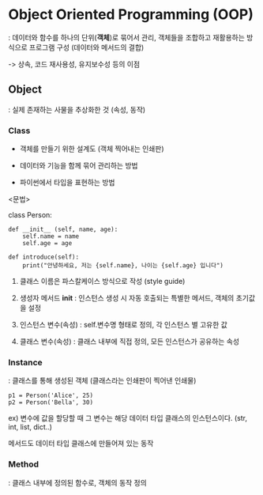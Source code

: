 # Object Oriented Programming (OOP)

: 데이터와 함수를 하나의 단위(**객체**)로 묶어서 관리, 객체들을 조합하고 재활용하는 방식으로 프로그램 구성 (데이터와 메서드의 결합)

-> 상속, 코드 재사용성, 유지보수성 등의 이점

## Object
: 실제 존재하는 사물을 추상화한 것 (속성, 동작)

### Class

- 객체를 만들기 위한 설계도 (객체 찍어내는 인쇄판)

- 데이터와 기능을 함께 묶어 관리하는 방법

- 파이썬에서 타입을 표현하는 방법

<문법>

class Person:

    def __init__ (self, name, age):
        self.name = name
        self.age = age

    def introduce(self):
        print("안녕하세요, 저는 {self.name}, 나이는 {self.age} 입니다")

1. 클래스 이름은 파스칼케이스 방식으로 작성 (style guide)

2. 생성자 메서드 __init__ : 인스턴스 생성 시 자동 호출되는 특별한 메서드, 객체의 초기값을 설정

3. 인스턴스 변수(속성) : self.변수명 형태로 정의, 각 인스턴스 별 고유한 값

4. 클래스 변수(속성) : 클래스 내부에 직접 정의, 모든 인스턴스가 공유하는 속성

### Instance

: 클래스를 통해 생성된 객체 (클래스라는 인쇄판이 찍어낸 인쇄물)

    p1 = Person('Alice', 25)
    p2 = Person('Bella', 30)

ex) 변수에 값을 할당할 때 그 변수는 해당 데이터 타입 클래스의 인스턴스이다. (str, int, list, dict..)

메서드도 데이터 타입 클래스에 만들어져 있는 동작

### Method

: 클래스 내부에 정의된 함수로, 객체의 동작 정의